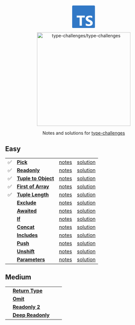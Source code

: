 <p align='center'>
  <svg viewBox="0 0 27 26" width="75" xmlns="http://www.w3.org/2000/svg"><path  fill="#3178c6"  d="m.98608 0h24.32332c.5446 0 .9861.436522.9861.975v24.05c0 .5385-.4415.975-.9861.975h-24.32332c-.544597 0-.98608-.4365-.98608-.975v-24.05c0-.538478.441483-.975.98608-.975zm13.63142 13.8324v-2.1324h-9.35841v2.1324h3.34111v9.4946h2.6598v-9.4946zm1.0604 9.2439c.4289.2162.9362.3784 1.5218.4865.5857.1081 1.2029.1622 1.8518.1622.6324 0 1.2331-.0595 1.8023-.1784.5691-.1189 1.0681-.3149 1.497-.5879s.7685-.6297 1.0187-1.0703.3753-.9852.3753-1.6339c0-.4703-.0715-.8824-.2145-1.2365-.1429-.3541-.3491-.669-.6186-.9447-.2694-.2757-.5925-.523-.9692-.7419s-.8014-.4257-1.2743-.6203c-.3465-.1406-.6572-.2771-.9321-.4095-.275-.1324-.5087-.2676-.7011-.4054-.1925-.1379-.3409-.2838-.4454-.4379-.1045-.154-.1567-.3284-.1567-.523 0-.1784.0467-.3392.1402-.4824.0935-.1433.2254-.2663.3959-.369s.3794-.1824.6269-.2392c.2474-.0567.5224-.0851.8248-.0851.22 0 .4523.0162.697.0486.2447.0325.4908.0825.7382.15.2475.0676.4881.1527.7218.2555.2337.1027.4495.2216.6475.3567v-2.4244c-.4015-.1514-.84-.2636-1.3157-.3365-.4756-.073-1.0214-.1095-1.6373-.1095-.6268 0-1.2207.0662-1.7816.1987-.5609.1324-1.0544.3392-1.4806.6203s-.763.6392-1.0104 1.0743c-.2475.4352-.3712.9555-.3712 1.5609 0 .7731.2268 1.4326.6805 1.9785.4537.546 1.1424 1.0082 2.0662 1.3866.363.146.7011.2892 1.0146.4298.3134.1405.5842.2865.8124.4378.2282.1514.4083.3162.5403.4946s.198.3811.198.6082c0 .1676-.0413.323-.1238.4662-.0825.1433-.2076.2676-.3753.373s-.3766.1879-.6268.2473c-.2502.0595-.5431.0892-.8785.0892-.5719 0-1.1383-.0986-1.6992-.2959-.5608-.1973-1.0805-.4933-1.5589-.8879z"/></svg>
</p>

<p align='center'>
  <img src="https://github.com/type-challenges/type-challenges/raw/main/screenshots/logo.svg" alt="type-challenges/type-challenges"  width="300"/>
</p>

<p align='center'>
  Notes and solutions for <a href="https://github.com/type-challenges/type-challenges">type-challenges<a/>
</p>

## Easy

<table>
  <tbody>
    <tr>
      <td>✅</td>
      <td><a href="./easy/00004_pick/README.md"><b>Pick</b></a></td>
			<td><a href="./easy/00004_pick/notes.md">notes</a></td>
      <td><a href="./easy/00004_pick/solution.ts">solution</a></td>
    </tr>
    <tr>
      <td>✅</td>
      <td><a href="./easy/00007_readonly/README.md"><b>Readonly</b></a></td>
  		<td><a href="./easy/00007_readonly/notes.md">notes</a></td>
      <td><a href="./easy/00007_readonly/solution.ts">solution</a></td>
    </tr>
    <tr>
      <td>✅</td>
      <td>
        <a href="./easy/00011_tuple_to_object/README.md"><b>Tuple to Object</b></a>
      </td>
      <td><a href="./easy/00011_tuple_to_object/notes.md">notes</a></td>
      <td><a href="./easy/00011_tuple_to_object/solution.ts">solution</a></td>
    </tr>
    <tr>
      <td>✅</td>
      <td><a href="./easy/00014_first_of_array/README.md"><b>First of Array</b></a></td>
      <td><a href="./easy/00014_first_of_array/notes.md">notes</a></td>
      <td><a href="./easy/00014_first_of_array/solution.ts">solution</a></td>
    </tr>
    <tr>
      <td>✅</td>
      <td><a href="./easy/00018_tuple_length/README.md"><b>Tuple Length</b></a></td>
      <td><a href="./easy/00018_tuple_length/notes.md">notes</a></td>
      <td><a href="./easy/00018_tuple_length/solution.ts">solution</a></td>
    </tr>
    <tr>
      <td></td>
      <td><a href="./easy/00043_exclude/README.md"><b>Exclude</b></a></td>
      <td><a href="./easy/00043_exclude/notes.md">notes</a></td>
      <td><a href="./easy/00043_exclude/solution.ts">solution</a></td>
    </tr>
    <tr>
      <td></td>
      <td><a href="./easy/00189_awaited/README.md"><b>Awaited</b></a></td>
      <td><a href="./easy/00189_awaited/notes.md">notes</a></td>
      <td><a href="./easy/00189_awaited/solution.ts">solution</a></td>
    </tr>
    <tr>
      <td></td>
      <td><a href="./easy/00268_if/README.md"><b>If</b></a></td>
      <td><a href="./easy/00268_if/notes.md">notes</a></td>
      <td><a href="./easy/00268_if/solution.ts">solution</a></td>
    </tr>
    <tr>
      <td></td>
      <td><a href="./easy/00533_concat/README.md"><b>Concat</b></a></td>
      <td><a href="./easy/00533_concat/notes.md">notes</a></td>
      <td><a href="./easy/00533_concat/solution.ts">solution</a></td>
    </tr>
    <tr>
      <td></td>
      <td><a href="./easy/00898_includes/README.md"><b>Includes</b></a></td>
      <td><a href="./easy/00898_includes/notes.md">notes</a></td>
      <td><a href="./easy/00898_includes/solution.ts">solution</a></td>
    </tr>
    <tr>
      <td></td>
      <td><a href="./easy/03057_push/README.md"><b>Push</b></a></td>
      <td><a href="./easy/03057_push/notes.md">notes</a></td>
      <td><a href="./easy/03057_push/solution.ts">solution</a></td>
    </tr>
    <tr>
      <td></td>
      <td><a href="./easy/03060_unshift/README.md"><b>Unshift</b></a></td>
      <td><a href="./easy/03060_unshift/notes.md">notes</a></td>
      <td><a href="./easy/03060_unshift/solution.ts">solution</a></td>
    </tr>
    <tr>
      <td></td>
      <td><a href="./easy/03312_parameters/README.md"><b>Parameters</b></a></td>
      <td><a href="./easy/03312_parameters/notes.md">notes</a></td>
      <td><a href="./easy/03312_parameters/solution.ts">solution</a></td>
    </tr>
  </tbody>
</table>

## Medium

<table>
  <tbody>
    <tr>
      <td></td>
      <td><a href="./medium/00002_return_type/README.md"><b>Return Type</b></a></td>
      <td></td>
      <td></td>
    </tr>
    <tr>
      <td></td>
      <td><a href="./medium/00003_omit/README.md"><b>Omit</b></a></td>
      <td></td>
      <td></td>
    </tr>
    <tr>
      <td></td>
      <td><a href="./medium/00008_readonly_2/README.md"><b>Readonly 2</b></a></td>
      <td></td>
      <td></td>
    </tr>
    <tr>
      <td></td>
      <td><a href="./medium/00009_deep_readonly/README.md"><b>Deep Readonly</b></a></td>
      <td></td>
      <td></td>
    </tr>
  </tbody>
</table>

